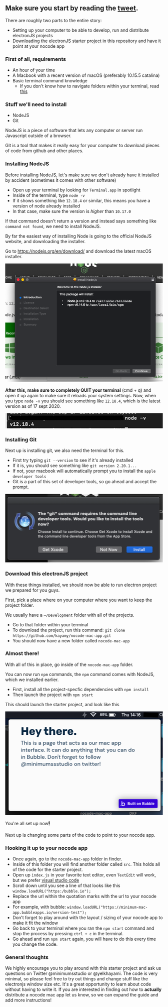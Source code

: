 ## Make sure you start by reading the [tweet](https://twitter.com/minimumssstudio/status/1306593715813638149).

There are roughly two parts to the entire story:

- Setting up your computer to be able to develop, run and distribute electronJS projects
- Downloading the electronJS starter project in this repository and have it point at your nocode app

### First of all, requirements

- An hour of your time
- A Macbook with a recent version of macOS (preferably 10.15.5 catalina)
- Basic terminal command knowledge
  -  If you don't know how to navigate folders within your terminal, read [this](https://scotch.io/bar-talk/10-need-to-know-mac-terminal-commands)

### Stuff we'll need to install

- NodeJS
- Git

NodeJS is a piece of software that lets any computer or server run Javascript outside of a browser.

Git is a tool that makes it really easy for your computer to download pieces of code from github and other places.

### Installing NodeJS

Before installing NodeJS, let's make sure we don't already have it installed by accident (sometimes it comes with other software)

- Open up your terminal by looking for `Terminal.app` in spotlight
- Inside of the terminal, type `node -v`
- If it shows something like `12.18.4` or similar, this means you have a version of node already installed
- In that case, make sure the version is *higher* than `10.17.0`

If that command doesn't return a version and instead says something like `command not found`, we need to install NodeJS.

By far the easiest way of installing Node is going to the official NodeJS website, and downloading the installer.

Go to https://nodejs.org/en/download/ and download the latest macOS installer.

![2](https://github.com/kayamy/nocode-mac-app/blob/master/images/2.png)

**After this, make sure to completely QUIT your terminal** (cmd + q) and open it up again to make sure it reloads your system settings.
Now, when you type `node -v` you should see something like `12.18.4`, which is the latest version as of 17 sept 2020.

![3](https://github.com/kayamy/nocode-mac-app/blob/master/images/3.png)

### Installing Git

Next up is installing git, we also need the terminal for this.

- First try typing `git --version` to see if it's already installed
- If it is, you should see something like `git version 2.20.1...`
- If not, your macbook will automatically prompt you to install the `apple developer tools`
- Git is a part of this set of developer tools, so go ahead and accept the prompt.

![4](https://github.com/kayamy/nocode-mac-app/blob/master/images/4.png)

### Download this electronJS project

With these things installed, we should now be able to run electron project we prepared for you guys.

First, pick a place where on your computer where you want to keep the project folder.

We usually have a `~/Development` folder with all of the projects.

- Go to that folder within your terminal
- To download the project, run this command: `git clone https://github.com/kayamy/nocode-mac-app.git`
- You should now have a new folder called `nocode-mac-app`

### Almost there!

With all of this in place, go inside of the `nocode-mac-app` folder.

You can now run `npm` commands, the `npm` command comes with NodeJS, which we installed earlier.

- First, install all the project-specfic dependencies with `npm install`
- Then launch the project with `npm start`

This should launch the starter project, and look like this

![5](https://github.com/kayamy/nocode-mac-app/blob/master/images/5.png)

You're all set up now🕴️

Next up is changing some parts of the code to point to your nocode app.

### Hooking it up to your nocode app

- Once again, go to the `nocode-mac-app` folder in finder.
- Inside of this folder you will find another folder called `src`. This holds all of the code for the starter project.
- Open up `index.js` in your favorite text editor, even `TextEdit` will work, but we prefer [visual studio code](https://code.visualstudio.com/)
- Scroll down until you see a line of that looks like this `window.loadURL("https:/bubble.io");`
- Replace the url within the quotation marks with the url to your nocode app
 - For example, with bubble: `window.loadURL("https://minimum-mac-app.bubbleapps.io/version-test");`
- Don't forget to play around with the layout / sizing of your nocode app to make it fit the window
- Go back to your terminal where you ran the `npm start` command and stop the process by pressing `ctrl + c` in the terminal.
- Go ahead and run `npm start` again, you will have to do this every time you change the code.
 
### General thoughts

We highly encourage you to play around with this starter project and ask us questions on Twitter @minimumsstudio or @yelkhayami.
The code is very minimal, so please feel free to try out things and change stuff like the electronjs window size etc. It's a great opportunity to learn about code without having to write it. If you are interested in finding out how to **actually** distribute a nocode mac app let us know, so we can expand the guide and add more instructions!

